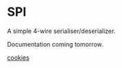 # SPI

A simple 4-wire serialiser/deserializer.

Documentation coming tomorrow.

[cookies](./figures/request_interface.png)
